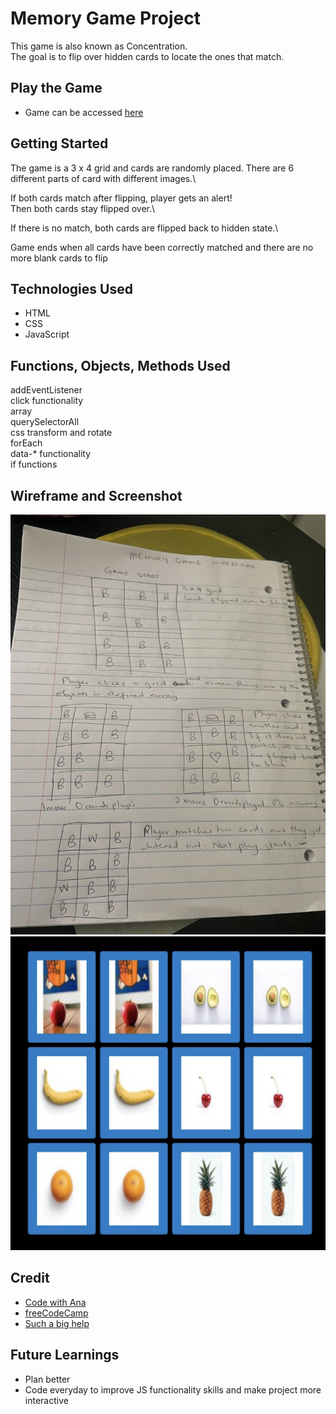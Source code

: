# Memory Game Project
This game is also known as Concentration.\
The goal is to flip over hidden cards to locate the ones that match.

## Play the Game
- Game can be accessed [here](https://bukkiesho.github.io/Unit1Project/)

## Getting Started
The game is a 3 x 4 grid and cards are randomly placed. There are 6 different parts of card with different images.\

If both cards match after flipping, player gets an alert!\
Then both cards stay flipped over.\

If there is no match, both cards are flipped back to hidden state.\

Game ends when all cards have been correctly matched and there are no more blank cards to flip

## Technologies Used
- HTML
- CSS
- JavaScript


## Functions, Objects, Methods Used
addEventListener\
click functionality\
array\
querySelectorAll\
css transform and rotate\
forEach\
data-* functionality\
if functions

## Wireframe and Screenshot
![wireframe ](images/wireframe.jpg)
![screenshot](images/screenshot.jpg)

## Credit
- [Code with Ana](https://www.youtube.com/watch?v=tjyDOHzKN0w)
- [freeCodeCamp](https://freecodecamp.org)
- [Such a big help](https://github.com/PoBlue/memory-game)

## Future Learnings
- Plan better
- Code everyday to improve JS functionality skills and make project more interactive